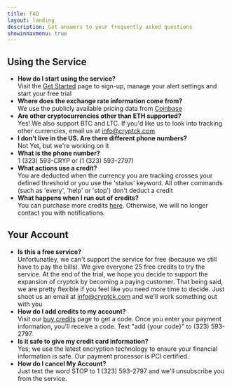 ```yaml
---
title: FAQ
layout: landing
description: Get answers to your frequently asked questions
showinnavmenu: true
---
```


<!-- Main -->
<div id="main">

  <section id="one">
    <div class="inner">
      <h2>Using the Service</h2>
      <ul>
        <li class="faq"><strong>How do I start using the service?</strong><br/>Visit the <a href="get_started.html">Get Started</a> page to sign-up, manage your alert settings and start your free trial</li>
        <li class="faq"><strong>Where does the exchange rate information come from?</strong><br/>We use the publicly available pricing data from <a href="https://coinbase.com" target="_blank">Coinbase</a></li>
        <li class="faq"><strong>Are other cryptocurrencies other than ETH supported?</strong><br/>Yes! We also support BTC and LTC. If you'd like us to look into tracking other currencies, email us at <a href='mailto:info@cryptck.com'>info@cryptck.com</a></li>
        <li class="faq"><strong>I don't live in the US. Are there different phone numbers?</strong><br/>Not Yet, but we're working on it</li>
        <li><strong>What is the phone number?</strong><br/>1 (323) 593-CRYP or (1 (323) 593-2797)</li>
        <li><strong>What actions use a credit?</strong><br/>You are deducted when the currency you are tracking crosses your defined threshold or you use the 'status' keyword. All other commands (such as 'every', 'help' or 'stop') don't deduct a credit</li>
        <li><strong>What happens when I run out of credits?</strong><br/>You can purchase more credits <a href="https://cryptck.com/buy">here</a>. Otherwise, we will no longer contact you with notifications.</li>
      </ul>
      <h2>Your Account</h2>
      <ul>
        <li><strong>Is this a free service?</strong><br/>Unfortunatley, we can't support the service for free (because we still have to pay the bills). We give everyone 25 free credits to try the service. At the end of the trial, we hope you decide to support the expansion of cryptck by becoming a paying customer. That being said, we are pretty flexible if you feel like you need more time to decide. Just shoot us an email at <a href='mailto:info@cryptck.com'>info@cryptck.com</a> and we'll work something out with you</li>
        <li><strong>How do I add credits to my account?</strong><br/>Visit our <a href="/buy.html">buy credits</a> page to get a code. Once you enter your payment information, you'll receive a code. Text "add {your code}" to (323) 593-2797.</li>
        <li><strong>Is it safe to give my credit card information?</strong><br/>Yes; we use the latest encryption technology to ensure your financial information is safe. Our payment processor is PCI certified.</li>
        <li><strong>How do I cancel My Account?</strong><br/>Just text the word STOP to 1 (323) 593-2797 and we'll unsubscribe you from the service.</li>
      </ul>
    </div>
  </section>

</div>
